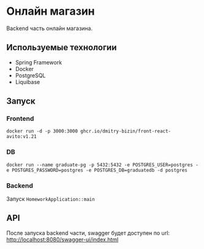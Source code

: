 # Онлайн магазин

Backend часть онлайн магазина.

## Используемые технологии

- Spring Framework
- Docker
- PostgreSQL
- Liquibase

## Запуск

### Frontend

```shell
docker run -d -p 3000:3000 ghcr.io/dmitry-bizin/front-react-avito:v1.21
```

### DB

```shell
docker run --name graduate-pg -p 5432:5432 -e POSTGRES_USER=postgres -e POSTGRES_PASSWORD=postgres -e POSTGRES_DB=graduatedb -d postgres
```

### Backend

Запуск `HomeworkApplication::main`

## API

После запуска backend части, swagger будет доступен по
url: [http://localhost:8080/swagger-ui/index.html](http://localhost:8080/swagger-ui/index.html)
